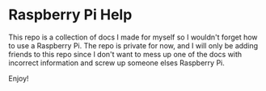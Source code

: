# Raspberry Pi Help
This repo is a collection of docs I made for myself so I wouldn't forget how to use a Raspberry Pi. The repo is private for now, and I will only be adding friends to this repo since I don't want to mess up one of the docs with incorrect information and screw up someone elses Raspberry Pi.

Enjoy!
